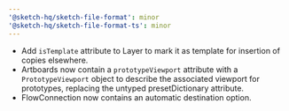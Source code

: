 ```yaml
---
'@sketch-hq/sketch-file-format': minor
'@sketch-hq/sketch-file-format-ts': minor
---
```


- Add `isTemplate` attribute to Layer to mark it as template for insertion of copies elsewhere.
- Artboards now contain a `prototypeViewport` attribute with a `PrototypeViewport` object to describe the associated viewport for prototypes, replacing the untyped presetDictionary attribute.
- FlowConnection now contains an automatic destination option.
